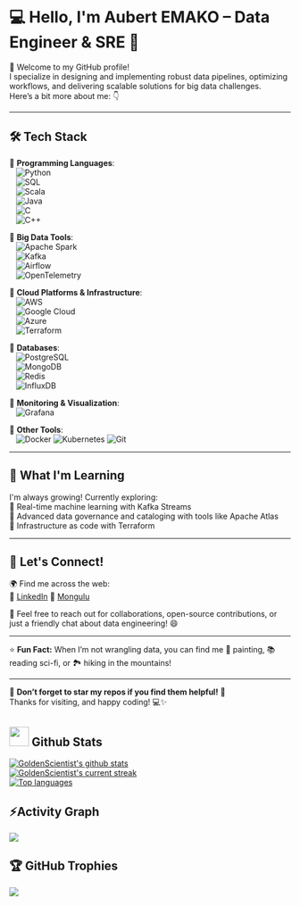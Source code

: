 # 💻 Hello, I'm Aubert EMAKO – Data Engineer & SRE 🚀

👋 Welcome to my GitHub profile!  
I specialize in designing and implementing robust data pipelines, optimizing workflows, and delivering scalable solutions for big data challenges.  
Here’s a bit more about me: 👇

---

## 🛠️ **Tech Stack**
🔹 **Programming Languages**:  
&nbsp;&nbsp;&nbsp;![Python](https://img.shields.io/badge/-Python-3776AB?logo=python&logoColor=white)  
&nbsp;&nbsp;&nbsp;![SQL](https://img.shields.io/badge/-SQL-4479A1?logo=postgresql&logoColor=white)  
&nbsp;&nbsp;&nbsp;![Scala](https://img.shields.io/badge/-Scala-DC322F?logo=scala&logoColor=white)  
&nbsp;&nbsp;&nbsp;![Java](https://img.shields.io/badge/-Java-007396?logo=java&logoColor=white)  
&nbsp;&nbsp;&nbsp;![C](https://img.shields.io/badge/-C-A8B9CC?logo=c&logoColor=white)  
&nbsp;&nbsp;&nbsp;![C++](https://img.shields.io/badge/-C++-00599C?logo=cplusplus&logoColor=white)

🔹 **Big Data Tools**:  
&nbsp;&nbsp;&nbsp;![Apache Spark](https://img.shields.io/badge/-Apache%20Spark-E25A1C?logo=apachespark&logoColor=white)  
&nbsp;&nbsp;&nbsp;![Kafka](https://img.shields.io/badge/-Apache%20Kafka-231F20?logo=apachekafka&logoColor=white)  
&nbsp;&nbsp;&nbsp;![Airflow](https://img.shields.io/badge/-Apache%20Airflow-017CEE?logo=apacheairflow&logoColor=white)  
&nbsp;&nbsp;&nbsp;![OpenTelemetry](https://img.shields.io/badge/-OpenTelemetry-F26322?logo=opentelemetry&logoColor=white)  

🔹 **Cloud Platforms & Infrastructure**:  
&nbsp;&nbsp;&nbsp;![AWS](https://img.shields.io/badge/-AWS-232F3E?logo=amazonaws&logoColor=white)  
&nbsp;&nbsp;&nbsp;![Google Cloud](https://img.shields.io/badge/-Google%20Cloud-4285F4?logo=googlecloud&logoColor=white)  
&nbsp;&nbsp;&nbsp;![Azure](https://img.shields.io/badge/-Azure-0078D4?logo=microsoftazure&logoColor=white)  
&nbsp;&nbsp;&nbsp;![Terraform](https://img.shields.io/badge/-Terraform-623CE4?logo=terraform&logoColor=white)  

🔹 **Databases**:  
&nbsp;&nbsp;&nbsp;![PostgreSQL](https://img.shields.io/badge/-PostgreSQL-336791?logo=postgresql&logoColor=white)  
&nbsp;&nbsp;&nbsp;![MongoDB](https://img.shields.io/badge/-MongoDB-47A248?logo=mongodb&logoColor=white)  
&nbsp;&nbsp;&nbsp;![Redis](https://img.shields.io/badge/-Redis-DC382D?logo=redis&logoColor=white)  
&nbsp;&nbsp;&nbsp;![InfluxDB](https://img.shields.io/badge/-InfluxDB-22ADF6?logo=influxdb&logoColor=white)  

🔹 **Monitoring & Visualization**:  
&nbsp;&nbsp;&nbsp;![Grafana](https://img.shields.io/badge/-Grafana-F46800?logo=grafana&logoColor=white) 

🔹 **Other Tools**:  
&nbsp;&nbsp;&nbsp;![Docker](https://img.shields.io/badge/-Docker-2496ED?logo=docker&logoColor=white) ![Kubernetes](https://img.shields.io/badge/-Kubernetes-326CE5?logo=kubernetes&logoColor=white) ![Git](https://img.shields.io/badge/-Git-F05032?logo=git&logoColor=white)

---

## 🌱 **What I'm Learning**
I'm always growing! Currently exploring:  
🔹 Real-time machine learning with Kafka Streams  
🔹 Advanced data governance and cataloging with tools like Apache Atlas  
🔹 Infrastructure as code with Terraform  

---

## 🤝 **Let's Connect!**
🌍 Find me across the web:  
🔗 [LinkedIn](https://www.linkedin.com/in/aubert-e-5a9305101/)
🔗 [Mongulu](https://www.mongulu.cm/en_index.html)  

💬 Feel free to reach out for collaborations, open-source contributions, or just a friendly chat about data engineering! 😄

---

⭐️ **Fun Fact:** When I’m not wrangling data, you can find me 🎨 painting, 📚 reading sci-fi, or 🏞️ hiking in the mountains!

---

🔔 **Don’t forget to star my repos if you find them helpful!** 🌟  
Thanks for visiting, and happy coding! 💻✨

## <img src="https://media.giphy.com/media/iY8CRBdQXODJSCERIr/giphy.gif" width="35"><b> Github Stats </b>

[![GoldenScientist's github stats](https://bad-apple-github-readme.vercel.app/api?username=GoldenScientist&show_icons=true&count_private=true&line_height=20&icon_color=00b3ff&theme=blue-green&title_color=00b3ff)](#)  
[![GoldenScientist's current streak](https://streak-stats.demolab.com/?user=GoldenScientist&count_private=true&theme=blue-green&title_color=00b3ff)](#)  
[![Top languages](https://github-readme-mwendwa.vercel.app/api/top-langs/?username=GoldenScientist&layout=compact&count_private=true&theme=blue-green&title_color=00b3ff)](#)

## ⚡Activity Graph
<img align="center" src="https://github-readme-activity-graph.vercel.app/graph?username=GoldenScientist&theme=react-dark"/>

## 🏆 GitHub Trophies
![](https://github-profile-trophy.vercel.app/?username=GoldenScientist&theme=default&no-frame=false&no-bg=false&margin-w=4)
